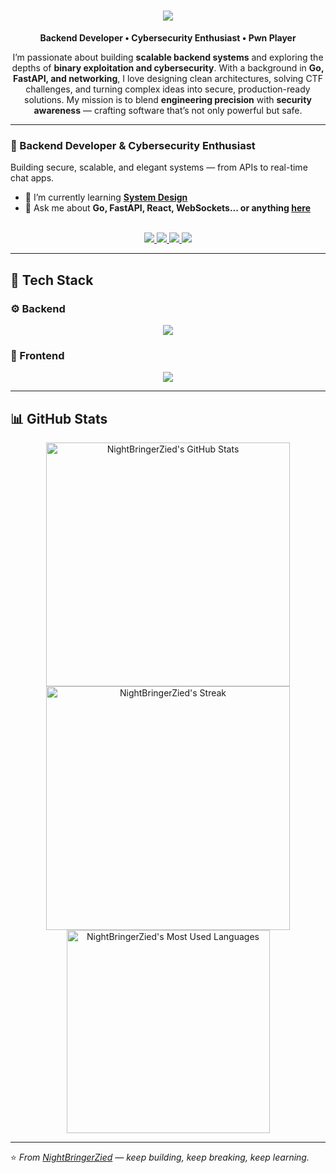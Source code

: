 <h1 align="center">
  <img src="https://readme-typing-svg.herokuapp.com/?font=Inter&size=48&center=true&vCenter=true&width=600&height=70&color=4493F8&duration=4000&lines=Hi+There!+👋;+I'm+Zied+Benaliouche!;" />
</h1>

<p align="center">
  <b>Backend Developer • Cybersecurity Enthusiast • Pwn Player</b>
</p>

<p align="center">
  I’m passionate about building <b>scalable backend systems</b> and exploring the depths of <b>binary exploitation and cybersecurity</b>.  
  With a background in <b>Go, FastAPI, and networking</b>, I love designing clean architectures, solving CTF challenges, and turning complex ideas into secure, production-ready solutions.  
  My mission is to blend <b>engineering precision</b> with <b>security awareness</b> — crafting software that’s not only powerful but safe.
</p>

---

### 🚀 Backend Developer & Cybersecurity Enthusiast  
Building secure, scalable, and elegant systems — from APIs to real-time chat apps.  

- 🌱 I’m currently learning **[System Design](https://blog.bytebytego.com/p/free-system-design-pdf-158-pages)**  
- 💬 Ask me about **Go, FastAPI, React, WebSockets... or anything [here](https://github.com/NightBringerZied/NightBringerZied/issues)**  

<br>

<div align="center">
  <a href="mailto:benaliouchezied@gmail.com">
    <img src="https://img.shields.io/badge/Gmail-333333?style=for-the-badge&logo=gmail&logoColor=red" />
  </a>
  <a href="https://www.linkedin.com/in/ziedbenaliouche/" target="_blank">
    <img src="https://img.shields.io/badge/LinkedIn-0077B5?style=for-the-badge&logo=linkedin&logoColor=white" />
  </a>
  <a href="https://medium.com/@NightBringerZied" target="_blank">
    <img src="https://img.shields.io/badge/Medium-000000?style=for-the-badge&logo=medium&logoColor=white" />
  </a>
  <a href="https://codepen.io/NightBringerZied" target="_blank">
    <img src="https://img.shields.io/badge/CodePen-1e1f26?style=for-the-badge&logo=codepen&logoColor=white" />
  </a>
</div>

<hr>

## 🧰 Tech Stack

### ⚙️ Backend
<p align="center">
  <img src="https://skillicons.dev/icons?i=go,python,fastapi,postgres,mongodb,docker,postman" />
</p>

### 🎨 Frontend
<p align="center">
  <img src="https://skillicons.dev/icons?i=react,nextjs,js,html,css,tailwind,redux,figma,git" />
</p>

<hr>

## 📊 GitHub Stats

<div align="center">
  <img width=390 src="https://github-readme-stats.vercel.app/api?username=NightBringerZied&theme=transparent&count_private=true&show_icons=true&rank_icon=github&locale=en" alt="NightBringerZied's GitHub Stats" />
  <img width=390 src="https://github-readme-streak-stats.herokuapp.com/?user=NightBringerZied&theme=transparent&count_private=true&border_radius=10&locale=en" alt="NightBringerZied's Streak" />
  <img width=325 src="https://github-readme-stats.vercel.app/api/top-langs?username=NightBringerZied&theme=transparent&layout=donut&hide=css&langs_count=8&border_radius=10&show_icons=true&locale=en" alt="NightBringerZied's Most Used Languages" />
</div>

<hr>


⭐️ *From [NightBringerZied](https://github.com/NightBringerZied) — keep building, keep breaking, keep learning.*

